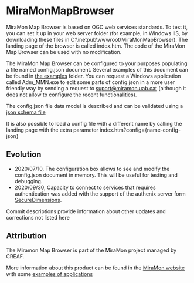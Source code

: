 # MiraMonMapBrowser

MiraMon Map Browser is based on OGC web services standards. To test it, you can set it up in your web server folder (for example, in Windows IIS, by downloading these files in C:\inetpub\wwwroot\MiraMonMapBrowser). The landing page of the browser is called index.htm. The code of the MiraMon Map Browser can be used with no modification.

The MiraMon Map Browser can be configured to your purposes populating a file named config.json document. Several examples of this document can be found in [the examples](src/examples) folder. You can request a Windows application called Adm_MMN.exe to edit some parts of config.json in a more user friendly way by sending a request to suport@miramon.uab.cat (although it does not allow to configure the recent functionalities).

The config.json file data model is described and can be validated using a [json schema file](src/config-schema.json)

It is also possible to load a config file with a different name by calling the landing page with the extra parameter index.htm?config={name-config-json}

## Evolution
* 2020/07/10, The configuration box allows to see and modify the config.json document in memory. This will be useful for testing and debugging.
* 2020/09/30, Capacity to connect to services that requires authentication was added with the support of the authenix server form [SecureDimensions](https://www.secure-dimensions.de/).

Commit descriptions provide information about other updates and corrections not listed here

## Attribution
The Miramon Map Browser is part of the MiraMon project managed by CREAF.

More information about this product can be found in the [MiraMon website](http://www.miramon.cat/USA/Prod-NavegadorServidor.htm#MiraMonMapBrowser) with some [examples of applications](http://www.miramon.cat/CAT/Servidors.htm)
